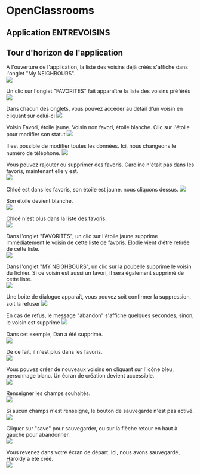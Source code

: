 # OpenClassrooms


## Application **ENTREVOISINS**

## Tour d'horizon de l'application
A l'ouverture de l'application, la liste des voisins déjà créés s'affiche dans l'onglet "My NEIGHBOURS".  
![](ImagesEntrevoisins/ent05.png)  

Un clic sur l'onglet "FAVORITES" fait apparaître la liste des voisins préférés
![](ImagesEntrevoisins/ent06.png)

Dans chacun des onglets, vous pouvez accéder au détail d'un voisin en cliquant sur celui-ci
![](ImagesEntrevoisins/ent07.png)

Voisin Favori, étoile jaune. Voisin non favori, étoile blanche. Clic sur l'étoile pour modifier son statut
![](ImagesEntrevoisins/ent08.png)  

Il est possible de modifier toutes les données. Ici, nous changeons le numéro de téléphone.
![](ImagesEntrevoisins/ent24.png) 

Vous pouvez rajouter ou supprimer des favoris. Caroline n'était pas dans les favoris, maintenant elle y est.  
![](ImagesEntrevoisins/ent09.png) 

Chloé est dans les favoris, son étoile est jaune. nous cliquons dessus.
![](ImagesEntrevoisins/ent10.png)  

Son étoile devient blanche.  
![](ImagesEntrevoisins/ent11.png)

Chloé n'est plus dans la liste des favoris.  
![](ImagesEntrevoisins/ent12.png)  

Dans l'onglet "FAVORITES", un clic sur l'étoile jaune supprime immédiatement le voisin de cette liste de favoris.
Elodie vient d'être retirée de cette liste.  
![](ImagesEntrevoisins/ent13.png)  

Dans l'onglet "MY NEIGHBOURS", un clic sur la poubelle supprime le voisin du fichier. Si ce voisin est aussi
un favori, il sera également supprimé de cette liste.    
![](ImagesEntrevoisins/ent14.png)    

Une boite de dialogue apparaît, vous pouvez soit confirmer la suppression, soit la refuser
![](ImagesEntrevoisins/ent22.png) 

En cas de refus, le message "abandon" s'affiche quelques secondes, sinon, le voisin est supprimé
![](ImagesEntrevoisins/ent23.png) 

Dans cet exemple, Dan a été supprimé.    
![](ImagesEntrevoisins/ent15.png) 

De ce fait, il n'est plus dans les favoris.  
![](ImagesEntrevoisins/ent16.png) 

Vous pouvez créer de nouveaux voisins en cliquant sur l'icône bleu, personnage blanc.
Un écran de création devient accessible.  
![](ImagesEntrevoisins/ent17.png)  

Renseigner les champs souhaités.  
![](ImagesEntrevoisins/ent18.png)  

Si aucun champs n'est renseigné, le bouton de sauvegarde n'est pas activé.  
![](ImagesEntrevoisins/ent21.png)  

Cliquer sur "save" pour sauvegarder, ou sur la flèche retour en haut à gauche pour abandonner.  
![](ImagesEntrevoisins/ent19.png)  

Vous revenez dans votre écran de départ. Ici, nous avons sauvegardé, Haroldy a été créé.  
![](ImagesEntrevoisins/ent20.png)  



